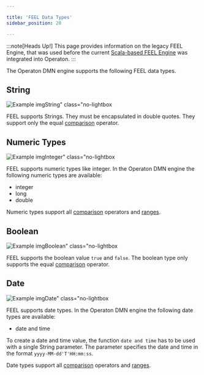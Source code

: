 ```yaml
---

title: 'FEEL Data Types'
sidebar_position: 20

---
```


:::note[Heads Up!]
This page provides information on the legacy FEEL Engine, that was used before the
current <a href="../user-guide/dmn-engine/feel/index.md">Scala-based FEEL Engine</a>
was integrated into Operaton.
:::

The Operaton DMN engine supports the following FEEL data types.

## String

![Example img](./../img/string-type.png)String" class="no-lightbox

FEEL supports Strings. They must be encapsulated in double quotes. They
support only the equal [comparison] operator.

## Numeric Types

![Example img](./../img/integer-type.png)Integer" class="no-lightbox

FEEL supports numeric types like integer. In the Operaton DMN engine the
following numeric types are available:

- integer
- long
- double

Numeric types support all [comparison] operators and [ranges].

## Boolean

![Example img](./../img/boolean-type.png)Boolean" class="no-lightbox

FEEL supports the boolean value `true` and `false`. The boolean type only
supports the equal [comparison] operator.

## Date

![Example img](./../img/date-type.png)Date" class="no-lightbox

FEEL supports date types. In the Operaton DMN engine the following date types
are available:

- date and time

To create a date and time value, the function `date and time` has to be used
with a single String parameter. The parameter specifies the date and time in
the format `yyyy-MM-dd'T'HH:mm:ss`.

Date types support all [comparison] operators and [ranges].


[comparison]: ./language-elements.md#comparison
[ranges]: ./language-elements.md#range